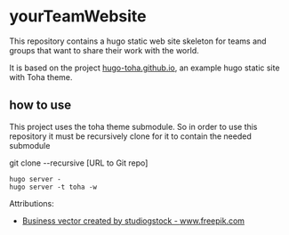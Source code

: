 # yourTeamWebsite

This repository contains a hugo static web site skeleton for teams and groups that want to share their work with the world.

It is based on the project [hugo-toha.github.io](https://github.com/hugo-toha/hugo-toha.github.io), an example hugo static site with Toha theme.

## how to use
This project uses the toha theme submodule. So in order to use this repository it must be recursively clone for it to contain the needed submodule

git clone --recursive [URL to Git repo]



```
hugo server -
hugo server -t toha -w
```
Attributions:
- <a href='https://www.freepik.com/vectors/business'>Business vector created by studiogstock - www.freepik.com</a>
